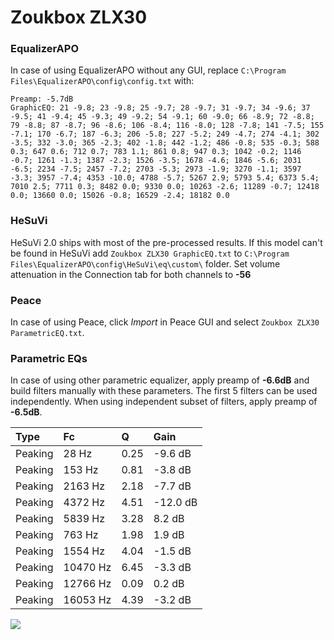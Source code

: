 # Zoukbox ZLX30

### EqualizerAPO
In case of using EqualizerAPO without any GUI, replace `C:\Program Files\EqualizerAPO\config\config.txt`
with:
```
Preamp: -5.7dB
GraphicEQ: 21 -9.8; 23 -9.8; 25 -9.7; 28 -9.7; 31 -9.7; 34 -9.6; 37 -9.5; 41 -9.4; 45 -9.3; 49 -9.2; 54 -9.1; 60 -9.0; 66 -8.9; 72 -8.8; 79 -8.8; 87 -8.7; 96 -8.6; 106 -8.4; 116 -8.0; 128 -7.8; 141 -7.5; 155 -7.1; 170 -6.7; 187 -6.3; 206 -5.8; 227 -5.2; 249 -4.7; 274 -4.1; 302 -3.5; 332 -3.0; 365 -2.3; 402 -1.8; 442 -1.2; 486 -0.8; 535 -0.3; 588 0.3; 647 0.6; 712 0.7; 783 1.1; 861 0.8; 947 0.3; 1042 -0.2; 1146 -0.7; 1261 -1.3; 1387 -2.3; 1526 -3.5; 1678 -4.6; 1846 -5.6; 2031 -6.5; 2234 -7.5; 2457 -7.2; 2703 -5.3; 2973 -1.9; 3270 -1.1; 3597 -3.3; 3957 -7.4; 4353 -10.0; 4788 -5.7; 5267 2.9; 5793 5.4; 6373 5.4; 7010 2.5; 7711 0.3; 8482 0.0; 9330 0.0; 10263 -2.6; 11289 -0.7; 12418 0.0; 13660 0.0; 15026 -0.8; 16529 -2.4; 18182 0.0
```

### HeSuVi
HeSuVi 2.0 ships with most of the pre-processed results. If this model can't be found in HeSuVi add
`Zoukbox ZLX30 GraphicEQ.txt` to `C:\Program Files\EqualizerAPO\config\HeSuVi\eq\custom\` folder.
Set volume attenuation in the Connection tab for both channels to **-56**

### Peace
In case of using Peace, click *Import* in Peace GUI and select `Zoukbox ZLX30 ParametricEQ.txt`.

### Parametric EQs
In case of using other parametric equalizer, apply preamp of **-6.6dB** and build filters manually
with these parameters. The first 5 filters can be used independently.
When using independent subset of filters, apply preamp of **-6.5dB**.

| Type    | Fc       |    Q | Gain     |
|:--------|:---------|:-----|:---------|
| Peaking | 28 Hz    | 0.25 | -9.6 dB  |
| Peaking | 153 Hz   | 0.81 | -3.8 dB  |
| Peaking | 2163 Hz  | 2.18 | -7.7 dB  |
| Peaking | 4372 Hz  | 4.51 | -12.0 dB |
| Peaking | 5839 Hz  | 3.28 | 8.2 dB   |
| Peaking | 763 Hz   | 1.98 | 1.9 dB   |
| Peaking | 1554 Hz  | 4.04 | -1.5 dB  |
| Peaking | 10470 Hz | 6.45 | -3.3 dB  |
| Peaking | 12766 Hz | 0.09 | 0.2 dB   |
| Peaking | 16053 Hz | 4.39 | -3.2 dB  |

![](https://raw.githubusercontent.com/jaakkopasanen/AutoEq/master/results/innerfidelity/sbaf-serious/Zoukbox%20ZLX30/Zoukbox%20ZLX30.png)
